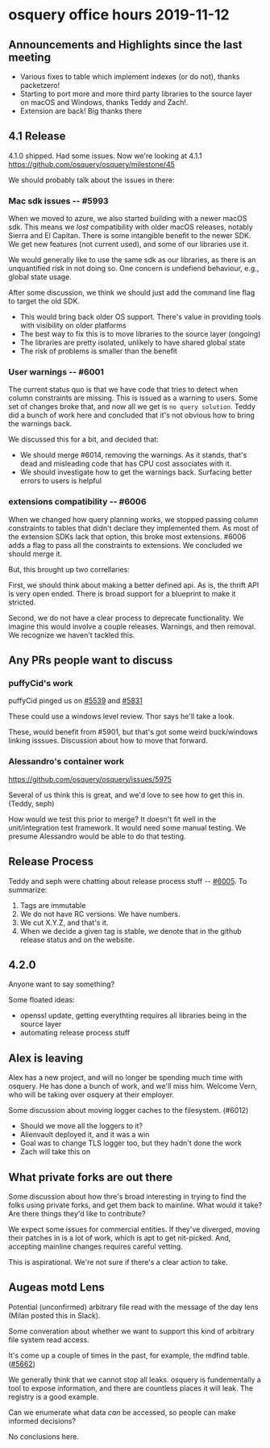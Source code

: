 # osquery office hours 2019-11-12

## Announcements and Highlights since the last meeting

- Various fixes to table which implement indexes (or do not), thanks
  packetzero!
- Starting to port more and more third party libraries to the source
  layer on macOS and Windows, thanks Teddy and Zach!.
- Extension are back! Big thanks there

## 4.1 Release

4.1.0 shipped. Had some issues. Now we're looking at 4.1.1
https://github.com/osquery/osquery/milestone/45

We should probably talk about the issues in there:

### Mac sdk issues -- #5993

When we moved to azure, we also started building with a newer macOS
sdk.  This means we _lost_ compatibility with older macOS releases,
notably Sierra and El Capitan. There is some intangible benefit to the
newer SDK.  We get new features (not current used), and some of our
libraries use it.

We would generally like to use the same sdk as our libraries, as there
is an unquantified risk in not doing so. One concern is undefiend
behaviour, e.g., global state usage.

After some discussion, we think we should just add the command line
flag to target the old SDK.
* This would bring back older OS support. There's value in providing
  tools with visibility on older platforms
* The best way to fix this is to move libraries to the source layer (ongoing)
* The libraries are pretty isolated, unlikely to have shared global state
* The risk of problems is smaller than the benefit

### User warnings -- #6001

The current status quo is that we have code that tries to detect when
column constraints are missing. This is issued as a warning to
users. Some set of changes broke that, and now all we get is `no query
solution`. Teddy did a bunch of work here and concluded that it's not
obvious how to bring the warnings back.

We discussed this for a bit, and decided that:
* We should merge #6014, removing the warnings. As it stands, that's
  dead and misleading code that has CPU cost associates with it.
* We should investigate how to get the warnings back. Surfacing better
  errors to users is helpful


### extensions compatibility -- #6006

When we changed how query planning works, we stopped passing column
constraints to tables that didn't declare they implemented them. As
most of the extension SDKs lack that option, this broke most
extensions. #6006 adds a flag to pass all the constraints to
extensions. We concluded we should merge it.

But, this brought up two correllaries:

First, we should think about making a better defined api. As is, the
thrift API is very open ended. There is broad support for a blueprint
to make it stricted.

Second, we do not have a clear process to deprecate functionality. We
imagine this would involve a couple releases. Warnings, and then
removal. We recognize we haven't tackled this.


## Any PRs people want to discuss

### puffyCid's work

puffyCid pinged us on
[#5539](https://github.com/osquery/osquery/pull/5539) and
[#5831](https://github.com/osquery/osquery/pull/5831)

These could use a windows level review. Thor says he'll take a look.

These, would benefit from #5901, but that's got some weird
buck/windows linking isssues. Discussion about how to move that
forward.

### Alessandro's container work

https://github.com/osquery/osquery/issues/5975

Several of us think this is great, and we'd love to see how to get
this in. (Teddy, seph)

How would we test this prior to merge? It doesn't fit well in the
unit/integration test framework. It would need some manual testing. We
presume Alessandro would be able to do that testing.


## Release Process

Teddy and seph were chatting about release process stuff --
[#6005](https://github.com/osquery/osquery/issues/6005). To summarize:

1. Tags are immutable
2. We do not have RC versions. We have numbers.
3. We cut X.Y.Z, and that's it.
4. When we decide a given tag is stable, we denote that in the github release status and on the website.


## 4.2.0

Anyone want to say something?

Some floated ideas:
* openssl update, getting everythting requires all libraries being in
  the source layer
* automating release process stuff


## Alex is leaving

Alex has a new project, and will no longer be spending much time with
osquery. He has done a bunch of work, and we'll miss him. Welcome
Vern, who will be taking over osquery at their employer.

Some discussion about moving logger caches to the filesystem. (#6012)
* Should we move all the loggers to it?
* Alienvault deployed it, and it was a win
* Goal was to change TLS logger too, but they hadn't done the work
* Zach will take this on


## What private forks are out there

Some discussion about how thre's broad interesting in trying to find
the folks using private forks, and get them back to mainline. What
would it take? Are there things they'd like to contribute?

We expect some issues for commercial entities. If they've diverged,
moving their patches in is a lot of work, which is apt to get
nit-picked. And, accepting mainline changes requires careful vetting.

This is aspirational. We're not sure if there's a clear action to
take.


## Augeas motd Lens

Potential (unconfirmed) arbitrary file read with the message of the
day lens (Milan posted this in Slack).

Some converation about whether we want to support this kind of
arbitrary file system read access.

It's come up a couple of times in the past, for example, the mdfind
table. ([#5662](https://github.com/osquery/osquery/issues/5662))

We generally think that we cannot stop all leaks. osquery is
fundementally a tool to expose information, and there are countless
places it will leak. The registry is a good example.

Can we enumerate what data _can_ be accessed, so people can make
informed decisions?

No conclusions here.

